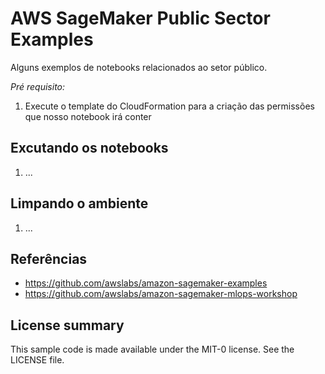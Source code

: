# AWS SageMaker Public Sector Examples
Alguns exemplos de notebooks relacionados ao setor público.

_Pré requisito:_
1. Execute o template do CloudFormation para a criação das permissões que nosso notebook irá conter

## Excutando os notebooks
1. ...


## Limpando o ambiente
1. ...

## Referências
* https://github.com/awslabs/amazon-sagemaker-examples
* https://github.com/awslabs/amazon-sagemaker-mlops-workshop

## License summary
This sample code is made available under the MIT-0 license. See the LICENSE file.
